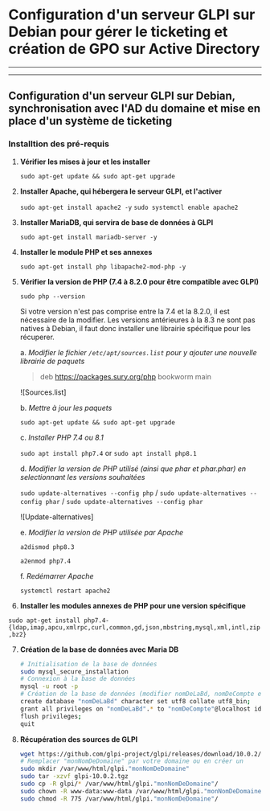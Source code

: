 # Configuration d'un serveur GLPI sur Debian pour gérer le ticketing et création de GPO sur Active Directory

---


---

## Configuration d'un serveur GLPI sur Debian, synchronisation avec l'AD du domaine et mise en place d'un système de ticketing

### Installtion des pré-requis

1. **Vérifier les mises à jour et les installer**
   
   `sudo apt-get update && sudo apt-get upgrade`

2. **Installer Apache, qui hébergera le serveur GLPI, et l'activer**
   
   `sudo apt-get install apache2 -y`
   `sudo systemctl enable apache2`

3. **Installer MariaDB, qui servira de base de données à GLPI**
   
   `sudo apt-get install mariadb-server -y`

4. **Installer le module PHP et ses annexes**
   
   `sudo apt-get install php libapache2-mod-php -y`

5. **Vérifier la version de PHP (7.4 à 8.2.0 pour être compatible avec GLPI)**
    
   `sudo php --version`

   Si votre version n'est pas comprise entre la 7.4 et la 8.2.0, il est nécessaire de la modifier.
   Les versions antérieures à la 8.3 ne sont pas natives à Debian, il faut donc installer une librairie spécifique pour les récuperer.

   a. *Modifier le fichier `/etc/apt/sources.list` pour y ajouter une nouvelle librairie de paquets*

   > deb https://packages.sury.org/php bookworm main

   ![Sources.list]

   b. *Mettre à jour les paquets*

   `sudo apt-get update && sudo apt-get upgrade`

   c. *Installer PHP 7.4 ou 8.1*

   `sudo apt install php7.4` or `sudo apt install php8.1`

   d. *Modifier la version de PHP utilisé (ainsi que phar et phar.phar) en selectionnant les versions souhaitées*

   `sudo update-alternatives --config php` / `sudo update-alternatives --config phar` / `sudo update-alternatives --config phar`

   ![Update-alternatives]

   e. *Modifier la version de PHP utilisée par Apache*

   `a2dismod php8.3`

   `a2enmod php7.4`

   f. *Redémarrer Apache*

   `systemctl restart apache2`

6. **Installer les modules annexes de PHP pour une version spécifique**

  `sudo apt-get install php7.4-{ldap,imap,apcu,xmlrpc,curl,common,gd,json,mbstring,mysql,xml,intl,zip,bz2}`

7. **Création de la base de données avec Maria DB**

   ```bash
   # Initialisation de la base de données
   sudo mysql_secure_installation
   # Connexion à la base de données
   mysql -u root -p
   # Création de la base de données (modifier nomDeLaBd, nomDeCompte et motDePasse)
   create database "nomDeLaBd" character set utf8 collate utf8_bin;
   grant all privileges on "nomDeLaBd".* to "nomDeCompte"@localhost identified by 'motDePasse';
   flush privileges;
   quit
   ```

8. **Récupération des sources de GLPI**

   ```bash
   wget https://github.com/glpi-project/glpi/releases/download/10.0.2/glpi-10.0.2.tgz
   # Remplacer "monNomDeDomaine" par votre domaine ou en créer un
   sudo mkdir /var/www/html/glpi."monNomDeDomaine"
   sudo tar -xzvf glpi-10.0.2.tgz
   sudo cp -R glpi/* /var/www/html/glpi."monNomDeDomaine"/
   sudo chown -R www-data:www-data /var/www/html/glpi."monNomDeDomaine"/
   sudo chmod -R 775 /var/www/html/glpi."monNomDeDomaine"/
   ```

   
